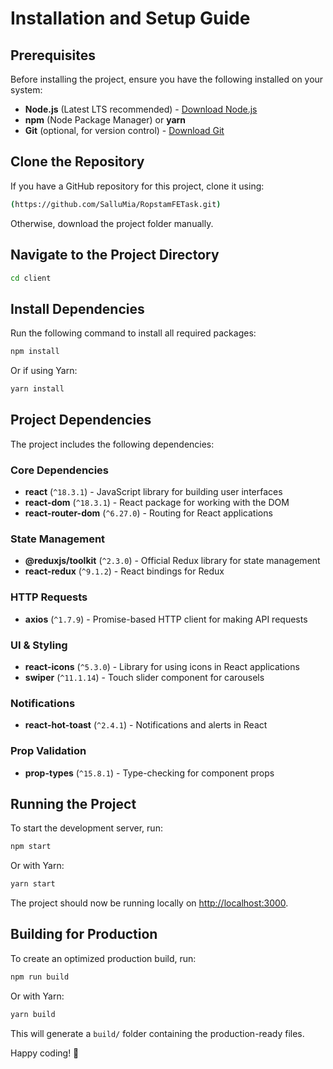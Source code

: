 # Installation and Setup Guide 

## Prerequisites
Before installing the project, ensure you have the following installed on your system:

- **Node.js** (Latest LTS recommended) - [Download Node.js](https://nodejs.org/)
- **npm** (Node Package Manager) or **yarn**
- **Git** (optional, for version control) - [Download Git](https://git-scm.com/)

## Clone the Repository
If you have a GitHub repository for this project, clone it using:
```sh
(https://github.com/SalluMia/RopstamFETask.git)
```
Otherwise, download the project folder manually.

## Navigate to the Project Directory
```sh
cd client
```

## Install Dependencies
Run the following command to install all required packages:
```sh
npm install
```
Or if using Yarn:
```sh
yarn install
```

## Project Dependencies
The project includes the following dependencies:

### Core Dependencies
- **react** (`^18.3.1`) - JavaScript library for building user interfaces
- **react-dom** (`^18.3.1`) - React package for working with the DOM
- **react-router-dom** (`^6.27.0`) - Routing for React applications

### State Management
- **@reduxjs/toolkit** (`^2.3.0`) - Official Redux library for state management
- **react-redux** (`^9.1.2`) - React bindings for Redux

### HTTP Requests
- **axios** (`^1.7.9`) - Promise-based HTTP client for making API requests

### UI & Styling
- **react-icons** (`^5.3.0`) - Library for using icons in React applications
- **swiper** (`^11.1.14`) - Touch slider component for carousels

### Notifications
- **react-hot-toast** (`^2.4.1`) - Notifications and alerts in React

### Prop Validation
- **prop-types** (`^15.8.1`) - Type-checking for component props

## Running the Project
To start the development server, run:
```sh
npm start
```
Or with Yarn:
```sh
yarn start
```

The project should now be running locally on [http://localhost:3000](http://localhost:3000).

## Building for Production
To create an optimized production build, run:
```sh
npm run build
```
Or with Yarn:
```sh
yarn build
```

This will generate a `build/` folder containing the production-ready files.

Happy coding! 🚀

